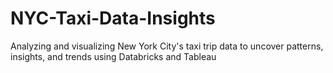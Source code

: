 # NYC-Taxi-Data-Insights
Analyzing and visualizing New York City's taxi trip data to uncover patterns, insights, and trends using Databricks and Tableau

